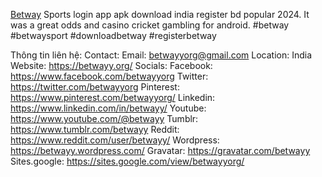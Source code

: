 <a href="https://betwayy.org/">Betway</a> Sports login app apk download india register bd popular 2024. It was a great odds and casino cricket gambling for android.
#betway #betwaysport #downloadbetway #registerbetway

Thông tin liên hệ:
Contact:
Email: betwayyorg@gmail.com
Location: India
Website: <a href="https://betwayy.org/">https://betwayy.org/</a>
Socials:
Facebook: <a href="https://www.facebook.com/betwayyorg">https://www.facebook.com/betwayyorg</a>
Twitter: <a href="https://twitter.com/betwayyorg">https://twitter.com/betwayyorg</a>
Pinterest: <a href="https://www.pinterest.com/betwayyorg/">https://www.pinterest.com/betwayyorg/</a>
Linkedin: <a href="https://www.linkedin.com/in/betwayy/">https://www.linkedin.com/in/betwayy/</a>
Youtube: <a href="https://www.youtube.com/@betwayy">https://www.youtube.com/@betwayy</a>
Tumblr: <a href="https://www.tumblr.com/betwayy">https://www.tumblr.com/betwayy</a>
Reddit: <a href="https://www.reddit.com/user/betwayy/">https://www.reddit.com/user/betwayy/</a>
Wordpress: <a href="https://betwayy.wordpress.com/">https://betwayy.wordpress.com/</a>
Gravatar: <a href="https://gravatar.com/betwayy">https://gravatar.com/betwayy</a>
Sites.google: <a href="https://sites.google.com/view/betwayyorg/">https://sites.google.com/view/betwayyorg/</a>